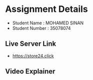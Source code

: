 # Assignment Details 
- Student Name : MOHAMED SINAN
- Student Number : 35078074
## Live Server Link
- https://store24.click
  
## Video Explainer
